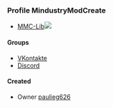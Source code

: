 ### Profile MindustryModCreate
* [MMC-Lib](https://github.com/MindustryModCreate/MMC-Lib)[![](https://jitpack.io/v/MindustryModCreate/MMC-Lib.svg)](https://jitpack.io/#MindustryModCreate/MMC-Lib)

#### Groups
- [VKontakte](https://vk.com/mindustry_mod_create)
- [Discord](https://discord.gg/vyVkW9Y)

#### Created
- Owner [paulieg626](https://github.com/paulieg626)
